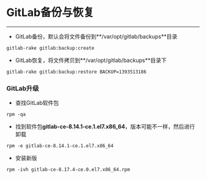 # GitLab备份与恢复

---

* GitLab备份，默认会将文件备份到**/var/opt/gitlab/backups**目录

```
gitlab-rake gitlab:backup:create
```



* GitLab恢复，将文件拷贝到**/var/opt/gitlab/backups**目录下

```
gitlab-rake gitlab:backup:restore BACKUP=1393513186
```



### GitLab升级

* 查找GitLab软件包

```
rpm -qa
```

* 找到软件包**gitlab-ce-8.14.1-ce.1.el7.x86\_64**，版本可能不一样，然后进行卸载

```
rpm -e gitlab-ce-8.14.1-ce.1.el7.x86_64
```

* 安装新版

```
rpm -ivh gitlab-ce-8.17.4-ce.0.el7.x86_64.rpm
```



